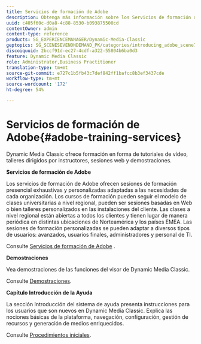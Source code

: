 ```yaml
---
title: Servicios de formación de Adobe
description: Obtenga más información sobre los Servicios de formación de Adobe.
uuid: c405f60c-d0a8-4c88-8530-b093875500cd
contentOwner: admin
content-type: reference
products: SG_EXPERIENCEMANAGER/Dynamic-Media-Classic
geptopics: SG_SCENESEVENONDEMAND_PK/categories/introducing_adobe_scene7
discoiquuid: 2bccf91d-ec27-4cdf-a322-55804b6ba0d3
feature: Dynamic Media Classic
role: Administrator,Business Practitioner
translation-type: tm+mt
source-git-commit: e727c1b5fb43c7def842ff1bafcc8b3ef3437cde
workflow-type: tm+mt
source-wordcount: '172'
ht-degree: 54%

---
```



# Servicios de formación de Adobe{#adobe-training-services}

Dynamic Media Classic ofrece formación en forma de tutoriales de vídeo, talleres dirigidos por instructores, sesiones web y demostraciones.

**Servicios de formación de Adobe**

Los servicios de formación de Adobe ofrecen sesiones de formación presencial exhaustivas y personalizadas adaptadas a las necesidades de cada organización. Los cursos de formación pueden seguir el modelo de clases universitarias a nivel regional, pueden ser sesiones basadas en Web o bien talleres personalizados en las instalaciones del cliente. Las clases a nivel regional están abiertas a todos los clientes y tienen lugar de manera periódica en distintas ubicaciones de Norteamérica y los países EMEA. Las sesiones de formación personalizadas se pueden adaptar a diversos tipos de usuarios: avanzados, usuarios finales, administradores y personal de TI.

Consulte [Servicios de formación de Adobe](https://training.adobe.com/training.html) [](https://www.adobe.com/go/learn_sc7_trainingrequest_en).

**Demostraciones**

Vea demostraciones de las funciones del visor de Dynamic Media Classic.

Consulte [Demostraciones](https://www.adobe.com/solutions/web-experience-management/rich-media-assets-demos.html).

**Capítulo Introducción de la Ayuda**

La sección Introducción del sistema de ayuda presenta instrucciones para los usuarios que son nuevos en Dynamic Media Classic. Explica las nociones básicas de la plataforma, navegación, configuración, gestión de recursos y generación de medios enriquecidos.

Consulte [Procedimientos iniciales](dmc-platform-overview.md).